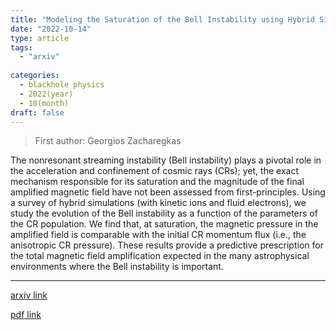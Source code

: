 ```yaml
---
title: "Modeling the Saturation of the Bell Instability using Hybrid Simulations"
date: "2022-10-14"
type: article
tags:
  - "arxiv"
  
categories:
  - blackhole physics
  - 2022(year)
  - 10(month)
draft: false
---
```

> First author: Georgios Zacharegkas

 The nonresonant streaming instability (Bell instability) plays a pivotal role
in the acceleration and confinement of cosmic rays (CRs); yet, the exact
mechanism responsible for its saturation and the magnitude of the final
amplified magnetic field have not been assessed from first-principles. Using a
survey of hybrid simulations (with kinetic ions and fluid electrons), we study
the evolution of the Bell instability as a function of the parameters of the CR
population. We find that, at saturation, the magnetic pressure in the amplified
field is comparable with the initial CR momentum flux (i.e., the anisotropic CR
pressure). These results provide a predictive prescription for the total
magnetic field amplification expected in the many astrophysical environments
where the Bell instability is important.

---
[arxiv link](http://arxiv.org/abs/2210.08072v1)

[pdf link](http://arxiv.org/pdf/2210.08072v1)